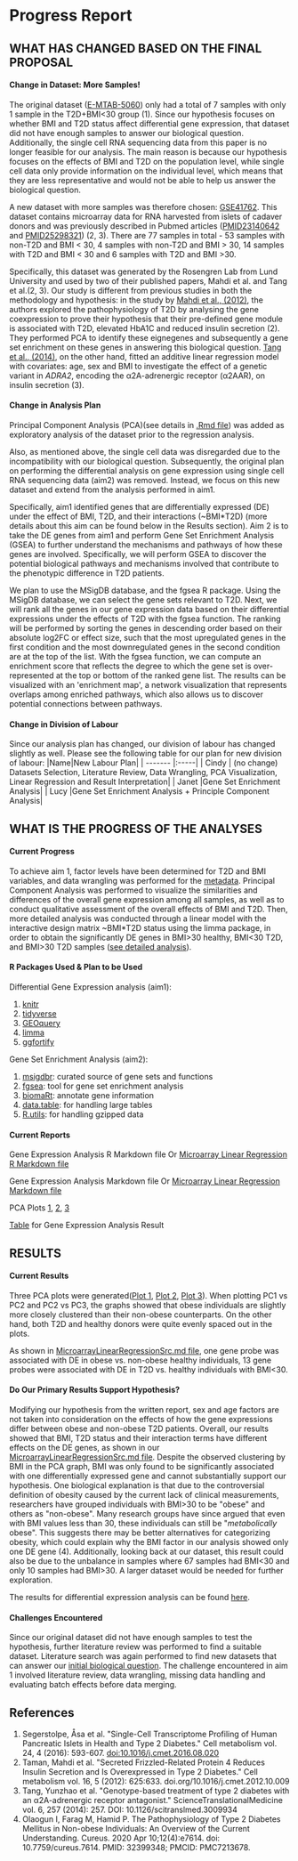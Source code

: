 # Progress Report

## WHAT HAS CHANGED BASED ON THE FINAL PROPOSAL

#### Change in Dataset: More Samples!

The original dataset ([E-MTAB-5060](https://www.ebi.ac.uk/biostudies/arrayexpress/studies/E-MTAB-5060)) only had a total of 7 samples with only 1 sample in the T2D+BMI\<30 group (1). Since our hypothesis focuses on whether BMI and T2D status affect differential gene expression, that dataset did not have enough samples to answer our biological question. Additionally, the single cell RNA sequencing data from this paper is no longer feasible for our analysis. The main reason is because our hypothesis focuses on the effects of BMI and T2D on the population level, while single cell data only provide information on the individual level, which means that they are less representative and would not be able to help us answer the biological question.

A new dataset with more samples was therefore chosen: [GSE41762](https://www.ncbi.nlm.nih.gov/geo/query/acc.cgi?acc=GSE41762). This dataset contains microarray data for RNA harvested from islets of cadaver donors and was previously described in Pubmed articles ([PMID23140642](https://pubmed.ncbi.nlm.nih.gov/23140642/) and [PMID25298321](https://pubmed.ncbi.nlm.nih.gov/25298321/)) (2, 3). There are 77 samples in total - 53 samples with non-T2D and BMI \< 30, 4 samples with non-T2D and BMI \> 30, 14 samples with T2D and BMI \< 30 and 6 samples with T2D and BMI \>30.

Specifically, this dataset was generated by the Rosengren Lab from Lund University and used by two of their published papers, Mahdi et al. and Tang et al.(2, 3). Our study is different from previous studies in both the methodology and hypothesis: in the study by [Mahdi et al., (2012)](https://www.cell.com/cell-metabolism/fulltext/S1550-4131(12)00409-3?_returnURL=https%3A%2F%2Flinkinghub.elsevier.com%2Fretrieve%2Fpii%2FS1550413112004093%3Fshowall%3Dtrue), the authors explored the pathophysiology of T2D by analysing the gene coexpression to prove their hypothesis that their pre-defined gene module is associated with T2D, elevated HbA1C and reduced insulin secretion (2). They performed PCA to identify these eignegenes and subsequently a gene set enrichment on these genes in answering this biological question. [Tang et al., (2014)](https://www.science.org/doi/10.1126/scitranslmed.3009934?url_ver=Z39.88-2003&rfr_id=ori:rid:crossref.org&rfr_dat=cr_pub%20%200pubmed), on the other hand, fitted an additive linear regression model with covariates: age, sex and BMI to investigate the effect of a genetic variant in *ADRA2*, encoding the α2A-adrenergic receptor (α2AAR), on insulin secretion (3).

#### Change in Analysis Plan

Principal Component Analysis (PCA)(see details in [.Rmd file](https://github.com/STAT540-UBC-2023/project-zinc/blob/main/MicroarrayLinearRegressionSrc.Rmd)) was added as exploratory analysis of the dataset prior to the regression analysis.

Also, as mentioned above, the single cell data was disregarded due to the incompatibility with our biological question. Subsequently, the original plan on performing the differential analysis on gene expression using single cell RNA sequencing data (aim2) was removed. Instead, we focus on this new dataset and extend from the analysis performed in aim1.

Specifically, aim1 identified genes that are differentially expressed (DE) under the effect of BMI, T2D, and their interactions (\~BMI\*T2D) (more details about this aim can be found below in the Results section). Aim 2 is to take the DE genes from aim1 and perform Gene Set Enrichment Analysis (GSEA) to further understand the mechanisms and pathways of how these genes are involved. Specifically, we will perform GSEA to discover the potential biological pathways and mechanisms involved that contribute to the phenotypic difference in T2D patients.

We plan to use the MSigDB database, and the fgsea R package. Using the MSigDB database, we can select the gene sets relevant to T2D. Next, we will rank all the genes in our gene expression data based on their differential expressions under the effects of T2D with the fgsea function. The ranking will be performed by sorting the genes in descending order based on their absolute log2FC or effect size, such that the most upregulated genes in the first condition and the most downregulated genes in the second condition are at the top of the list. With the fgsea function, we can compute an enrichment score that reflects the degree to which the gene set is over-represented at the top or bottom of the ranked gene list. The results can be visualized with an 'enrichment map', a network visualization that represents overlaps among enriched pathways, which also allows us to discover potential connections between pathways.

#### Change in Division of Labour

Since our analysis plan has changed, our division of labour has changed slightly as well. Please see the following table for our plan for new division of labour: 
|Name|New Labour Plan|
| ------- |:-----|
| Cindy | (no change) Datasets Selection, Literature Review, Data Wrangling, PCA Visualization, Linear Regression and Result Interpretation|
| Janet |Gene Set Enrichment Analysis|
| Lucy |Gene Set Enrichment Analysis + Principle Component Analysis|

## WHAT IS THE PROGRESS OF THE ANALYSES

#### Current Progress

To achieve aim 1, factor levels have been determined for T2D and BMI variables, and data wrangling was performed for the [metadata](https://github.com/STAT540-UBC-2023/project-zinc/blob/main/MicroarrayLinearRegressionSrc.Rmd). Principal Component Analysis was performed to visualize the  similarities and differences of the overall gene expression among all samples, as well as to conduct qualitative assessment of the overall effects of BMI and T2D. Then, more detailed analysis was conducted through a linear model with the interactive design matrix \~BMI\*T2D status using the limma package, in order to obtain the significantly DE genes in BMI\>30 healthy, BMI\<30 T2D, and BMI\>30 T2D samples ([see detailed analysis](https://github.com/STAT540-UBC-2023/project-zinc/blob/main/MicroarrayLinearRegressionSrc.md)).

#### R Packages Used & Plan to be Used

Differential Gene Expression analysis (aim1): 
1. [knitr](https://www.r-project.org/nosvn/pandoc/knitr.html#:~:text=The%20R%20package%20knitr%20is,my%20everyday%20use%20of%20Sweave) 
2. [tidyverse](https://www.tidyverse.org/packages/)
3. [GEOquery](https://bioconductor.org/packages/release/bioc/html/GEOquery.html)
4. [limma](https://bioconductor.org/packages/release/bioc/html/limma.html)
5. [ggfortify](https://cran.r-project.org/web/packages/ggfortify/index.html)

Gene Set Enrichment Analysis (aim2): 
1. [msigdbr](https://cran.r-project.org/web/packages/msigdbr/vignettes/msigdbr-intro.html): curated source of gene sets and functions
2. [fgsea](https://github.com/ctlab/fgsea): tool for gene set enrichment analysis 
3. [biomaRt](https://bioconductor.org/packages/release/bioc/html/biomaRt.html): annotate gene information 
4. [data.table](https://cran.r-project.org/web/packages/data.table/index.html): for handling large tables
5. [R.utils](https://cran.r-project.org/web/packages/R.utils/index.html): for handling gzipped data

#### Current Reports

Gene Expression Analysis R Markdown file Or [Microarray Linear Regression R Markdown file](https://github.com/STAT540-UBC-2023/project-zinc/blob/main/MicroarrayLinearRegressionSrc.Rmd)

Gene Expression Analysis Markdown file Or [Microarray Linear Regression Markdown file](https://github.com/STAT540-UBC-2023/project-zinc/blob/main/MicroarrayLinearRegressionSrc.md)

PCA Plots [1](https://github.com/STAT540-UBC-2023/project-zinc/blob/main/MicroarrayLinearRegressionSrc_files/figure-gfm/unnamed-chunk-7-1.png), [2](https://github.com/STAT540-UBC-2023/project-zinc/blob/main/MicroarrayLinearRegressionSrc_files/figure-gfm/unnamed-chunk-7-2.png), [3](https://github.com/STAT540-UBC-2023/project-zinc/blob/main/MicroarrayLinearRegressionSrc_files/figure-gfm/unnamed-chunk-7-3.png)

[Table](https://github.com/STAT540-UBC-2023/project-zinc/blob/main/ObvsNonObHealthy.RDS) for Gene Expression Analysis Result

## RESULTS

#### Current Results

Three PCA plots were generated([Plot 1](https://github.com/STAT540-UBC-2023/project-zinc/blob/main/MicroarrayLinearRegressionSrc_files/figure-gfm/unnamed-chunk-7-1.png), [Plot 2](https://github.com/STAT540-UBC-2023/project-zinc/blob/main/MicroarrayLinearRegressionSrc_files/figure-gfm/unnamed-chunk-7-2.png), [Plot 3](https://github.com/STAT540-UBC-2023/project-zinc/blob/main/MicroarrayLinearRegressionSrc_files/figure-gfm/unnamed-chunk-7-3.png)). When plotting PC1 vs PC2 and PC2 vs PC3, the graphs showed that obese individuals are slightly more closely clustered than their non-obese counterparts. On the other hand, both T2D and healthy donors were quite evenly spaced out in the plots.

As shown in [MicroarrayLinearRegressionSrc.md file](https://github.com/STAT540-UBC-2023/project-zinc/blob/main/MicroarrayLinearRegressionSrc.md), one gene probe was associated with DE in obese vs. non-obese healthy individuals, 13 gene probes were associated with DE in T2D vs. healthy individuals with BMI\<30.

#### Do Our Primary Results Support Hypothesis?

Modifying our hypothesis from the written report, sex and age factors are not taken into consideration on the effects of how the gene expressions differ between obese and non-obese T2D patients. Overall, our results showed that BMI, T2D status and their interaction terms have different effects on the DE genes, as shown in our [MicroarrayLinearRegressionSrc.md file](https://github.com/STAT540-UBC-2023/project-zinc/blob/main/MicroarrayLinearRegressionSrc.md). Despite the observed clustering by BMI in the PCA graph, BMI was only found to be significantly associated with one differentially expressed gene and cannot substantially support our hypothesis. One biological explanation is that due to the controversial definition of obesity caused by the current lack of clinical measurements, researchers have grouped individuals with BMI\>30 to be "obese" and others as "non-obese". Many research groups have since argued that even with BMI values less than 30, these individuals can still be "_metabolically_ obese". This suggests there may be better alternatives for categorizing obesity, which could explain why the BMI factor in our analysis showed only one DE gene (4). Additionally, looking back at our dataset, this result could also be due to the unbalance in samples where 67 samples had BMI\<30 and only 10 samples had BMI\>30. A larger dataset would be needed for further exploration.

The results for differential expression analysis can be found [here](https://github.com/STAT540-UBC-2023/project-zinc/blob/main/ObvsNonObHealthy.RDS).

#### Challenges Encountered

Since our original dataset did not have enough samples to test the hypothesis, further literature review was performed to find a suitable dataset. Literature search was again performed to find new datasets that can answer our [initial biological question](https://github.com/STAT540-UBC-2023/project-zinc/blob/main/Written%20Project%20Proposal.md). The challenge encountered in aim 1 involved literature review, data wrangling, missing data handling and evaluating batch effects before data merging.

## References

1.  Segerstolpe, Åsa et al. "Single-Cell Transcriptome Profiling of Human Pancreatic Islets in Health and Type 2 Diabetes." Cell metabolism vol. 24, 4 (2016): 593-607. <doi:10.1016/j.cmet.2016.08.020>
2.  Taman, Mahdi et al. "Secreted Frizzled-Related Protein 4 Reduces Insulin Secretion and Is Overexpressed in Type 2 Diabetes." Cell metabolism vol. 16, 5 (2012): 625:633. doi.org/10.1016/j.cmet.2012.10.009
3.  Tang, Yunzhao et al. "Genotype-based treatment of type 2 diabetes with an α2A-adrenergic receptor antagonist." ScienceTranslationalMedicine vol. 6, 257 (2014): 257. DOI: 10.1126/scitranslmed.3009934
4.  Olaogun I, Farag M, Hamid P. The Pathophysiology of Type 2 Diabetes Mellitus in Non-obese Individuals: An Overview of the Current Understanding. Cureus. 2020 Apr 10;12(4):e7614. doi: 10.7759/cureus.7614. PMID: 32399348; PMCID: PMC7213678.
